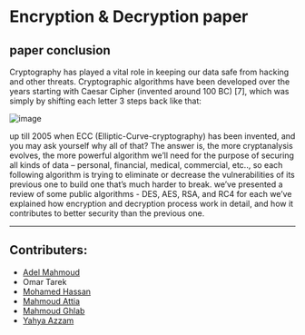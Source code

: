 # Encryption & Decryption paper

## paper conclusion
Cryptography has played a vital role in keeping our data safe from hacking and other threats. Cryptographic algorithms have been developed over the years starting with Caesar Cipher (invented around 100 BC) [7], which was simply by shifting each letter 3 steps back like that: 

![image](https://user-images.githubusercontent.com/96799025/226748978-0215ca44-c1ac-45b0-a72a-68f51fde6773.png) 

up till 2005 when ECC (Elliptic-Curve-cryptography) has been invented, and you may ask yourself why all of that? The answer is, the more cryptanalysis evolves, the more powerful algorithm we’ll need for the purpose of securing all kinds of data – personal, financial, medical, commercial, etc.., so each following algorithm is trying to eliminate or decrease the vulnerabilities of its previous one to build one that’s much harder to break. we’ve presented a review of some public algorithms - DES, AES, RSA, and RC4 for each we’ve explained how encryption and decryption process work in detail, and how it contributes to better security than the previous one.

---
## Contributers:
* [Adel Mahmoud](https://github.com/Adel-Mahmoud-Mohamed)
* Omar Tarek
* [Mohamed Hassan](https://github.com/mohamedhassan279)
* [Mahmoud Attia](https://github.com/mahmoudattia12)
* [Mahmoud Ghlab](https://github.com/Mahmoudjobdis)
* [Yahya Azzam](https://github.com/YahyaAzzam)
